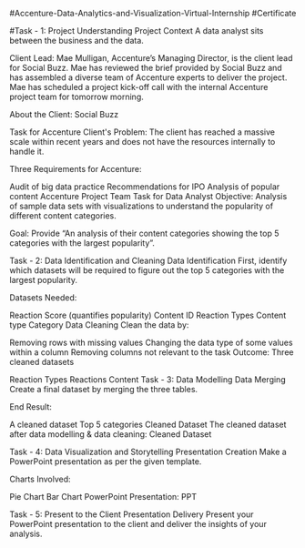 #Accenture-Data-Analytics-and-Visualization-Virtual-Internship
#Certificate

#Task - 1: Project Understanding
Project Context
A data analyst sits between the business and the data.

Client Lead: Mae Mulligan, Accenture’s Managing Director, is the client lead for Social Buzz. Mae has reviewed the brief provided by Social Buzz and has assembled a diverse team of Accenture experts to deliver the project. Mae has scheduled a project kick-off call with the internal Accenture project team for tomorrow morning.

About the Client: Social Buzz

Task for Accenture
Client's Problem: The client has reached a massive scale within recent years and does not have the resources internally to handle it.

Three Requirements for Accenture:

Audit of big data practice
Recommendations for IPO
Analysis of popular content
Accenture Project Team
Task for Data Analyst
Objective: Analysis of sample data sets with visualizations to understand the popularity of different content categories.

Goal: Provide “An analysis of their content categories showing the top 5 categories with the largest popularity”.

Task - 2: Data Identification and Cleaning
Data Identification
First, identify which datasets will be required to figure out the top 5 categories with the largest popularity.

Datasets Needed:

Reaction Score (quantifies popularity)
Content ID
Reaction Types
Content type
Category
Data Cleaning
Clean the data by:

Removing rows with missing values
Changing the data type of some values within a column
Removing columns not relevant to the task
Outcome: Three cleaned datasets

Reaction Types
Reactions
Content
Task - 3: Data Modelling
Data Merging
Create a final dataset by merging the three tables.

End Result:

A cleaned dataset
Top 5 categories
Cleaned Dataset
The cleaned dataset after data modelling & data cleaning: Cleaned Dataset

Task - 4: Data Visualization and Storytelling
Presentation Creation
Make a PowerPoint presentation as per the given template.

Charts Involved:

Pie Chart
Bar Chart
PowerPoint Presentation: PPT

Task - 5: Present to the Client
Presentation Delivery
Present your PowerPoint presentation to the client and deliver the insights of your analysis.

